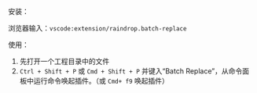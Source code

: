 安装：

浏览器输入：`vscode:extension/raindrop.batch-replace`

使用：

1. 先打开一个工程目录中的文件
2. `Ctrl + Shift + P` 或 `Cmd + Shift + P` 并键入“Batch Replace”，从命令面板中运行命令唤起插件。（或 `Cmd+ f9` 唤起插件）

